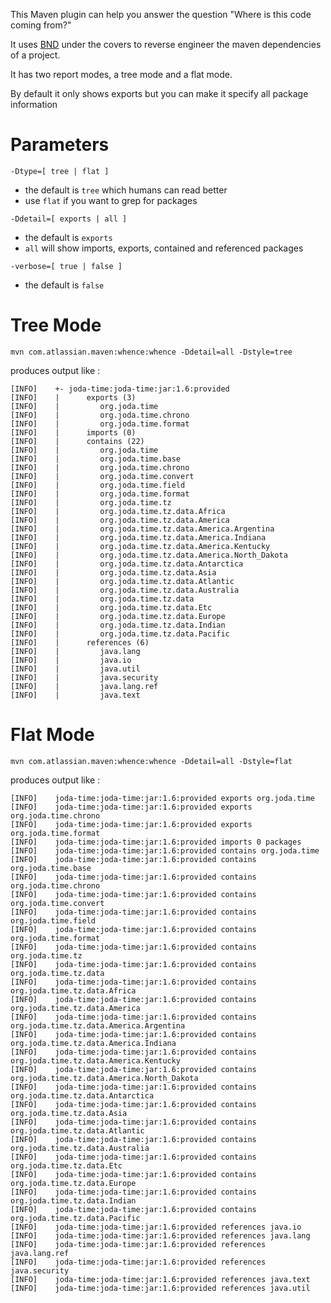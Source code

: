 This Maven plugin can help you answer the question "Where is this code coming from?"

It uses [BND](http://bnd.bndtools.org/) under the covers to reverse engineer the maven dependencies of a project.

It has two report modes, a tree mode and a flat mode.

By default it only shows exports but you can make it specify all package information

# Parameters

`-Dtype=[ tree | flat ]`

* the default is `tree` which humans can read better
* use `flat` if you want to grep for packages

`-Ddetail=[ exports | all ]`

* the default is `exports`
* `all` will show imports, exports, contained and referenced packages

`-verbose=[ true | false ]`

* the default is `false`


# Tree Mode

    mvn com.atlassian.maven:whence:whence -Ddetail=all -Dstyle=tree

produces output like :

    [INFO]    +- joda-time:joda-time:jar:1.6:provided
    [INFO]    |      exports (3)
    [INFO]    |      	org.joda.time
    [INFO]    |      	org.joda.time.chrono
    [INFO]    |      	org.joda.time.format
    [INFO]    |      imports (0)
    [INFO]    |      contains (22)
    [INFO]    |      	org.joda.time
    [INFO]    |      	org.joda.time.base
    [INFO]    |      	org.joda.time.chrono
    [INFO]    |      	org.joda.time.convert
    [INFO]    |      	org.joda.time.field
    [INFO]    |      	org.joda.time.format
    [INFO]    |      	org.joda.time.tz
    [INFO]    |      	org.joda.time.tz.data.Africa
    [INFO]    |      	org.joda.time.tz.data.America
    [INFO]    |      	org.joda.time.tz.data.America.Argentina
    [INFO]    |      	org.joda.time.tz.data.America.Indiana
    [INFO]    |      	org.joda.time.tz.data.America.Kentucky
    [INFO]    |      	org.joda.time.tz.data.America.North_Dakota
    [INFO]    |      	org.joda.time.tz.data.Antarctica
    [INFO]    |      	org.joda.time.tz.data.Asia
    [INFO]    |      	org.joda.time.tz.data.Atlantic
    [INFO]    |      	org.joda.time.tz.data.Australia
    [INFO]    |      	org.joda.time.tz.data
    [INFO]    |      	org.joda.time.tz.data.Etc
    [INFO]    |      	org.joda.time.tz.data.Europe
    [INFO]    |      	org.joda.time.tz.data.Indian
    [INFO]    |      	org.joda.time.tz.data.Pacific
    [INFO]    |      references (6)
    [INFO]    |      	java.lang
    [INFO]    |      	java.io
    [INFO]    |      	java.util
    [INFO]    |      	java.security
    [INFO]    |      	java.lang.ref
    [INFO]    |      	java.text


# Flat Mode

    mvn com.atlassian.maven:whence:whence -Ddetail=all -Dstyle=flat

produces output like :

    [INFO]    joda-time:joda-time:jar:1.6:provided exports org.joda.time
    [INFO]    joda-time:joda-time:jar:1.6:provided exports org.joda.time.chrono
    [INFO]    joda-time:joda-time:jar:1.6:provided exports org.joda.time.format
    [INFO]    joda-time:joda-time:jar:1.6:provided imports 0 packages
    [INFO]    joda-time:joda-time:jar:1.6:provided contains org.joda.time
    [INFO]    joda-time:joda-time:jar:1.6:provided contains org.joda.time.base
    [INFO]    joda-time:joda-time:jar:1.6:provided contains org.joda.time.chrono
    [INFO]    joda-time:joda-time:jar:1.6:provided contains org.joda.time.convert
    [INFO]    joda-time:joda-time:jar:1.6:provided contains org.joda.time.field
    [INFO]    joda-time:joda-time:jar:1.6:provided contains org.joda.time.format
    [INFO]    joda-time:joda-time:jar:1.6:provided contains org.joda.time.tz
    [INFO]    joda-time:joda-time:jar:1.6:provided contains org.joda.time.tz.data
    [INFO]    joda-time:joda-time:jar:1.6:provided contains org.joda.time.tz.data.Africa
    [INFO]    joda-time:joda-time:jar:1.6:provided contains org.joda.time.tz.data.America
    [INFO]    joda-time:joda-time:jar:1.6:provided contains org.joda.time.tz.data.America.Argentina
    [INFO]    joda-time:joda-time:jar:1.6:provided contains org.joda.time.tz.data.America.Indiana
    [INFO]    joda-time:joda-time:jar:1.6:provided contains org.joda.time.tz.data.America.Kentucky
    [INFO]    joda-time:joda-time:jar:1.6:provided contains org.joda.time.tz.data.America.North_Dakota
    [INFO]    joda-time:joda-time:jar:1.6:provided contains org.joda.time.tz.data.Antarctica
    [INFO]    joda-time:joda-time:jar:1.6:provided contains org.joda.time.tz.data.Asia
    [INFO]    joda-time:joda-time:jar:1.6:provided contains org.joda.time.tz.data.Atlantic
    [INFO]    joda-time:joda-time:jar:1.6:provided contains org.joda.time.tz.data.Australia
    [INFO]    joda-time:joda-time:jar:1.6:provided contains org.joda.time.tz.data.Etc
    [INFO]    joda-time:joda-time:jar:1.6:provided contains org.joda.time.tz.data.Europe
    [INFO]    joda-time:joda-time:jar:1.6:provided contains org.joda.time.tz.data.Indian
    [INFO]    joda-time:joda-time:jar:1.6:provided contains org.joda.time.tz.data.Pacific
    [INFO]    joda-time:joda-time:jar:1.6:provided references java.io
    [INFO]    joda-time:joda-time:jar:1.6:provided references java.lang
    [INFO]    joda-time:joda-time:jar:1.6:provided references java.lang.ref
    [INFO]    joda-time:joda-time:jar:1.6:provided references java.security
    [INFO]    joda-time:joda-time:jar:1.6:provided references java.text
    [INFO]    joda-time:joda-time:jar:1.6:provided references java.util